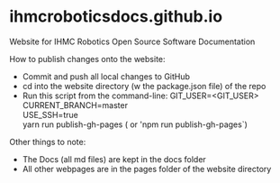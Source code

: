 # ihmcroboticsdocs.github.io
Website for IHMC Robotics Open Source Software Documentation

How to publish changes onto the website:
- Commit and push all local changes to GitHub
- cd into the website directory (w the package.json file) of the repo
- Run this script from the command-line:
  GIT_USER=<GIT_USER> \
  CURRENT_BRANCH=master \
  USE_SSH=true \
  yarn run publish-gh-pages ( or 'npm run publish-gh-pages`)
  
Other things to note:
- The Docs (all md files) are kept in the docs folder
- All other webpages are in the pages folder of the website directory
